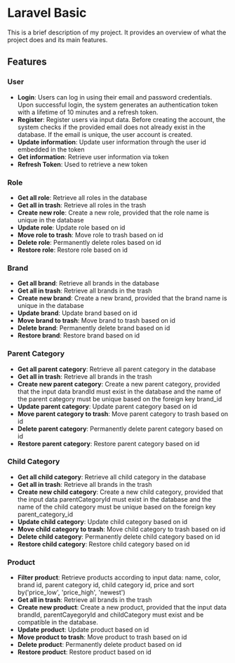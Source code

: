 # Laravel Basic

This is a brief description of my project. It provides an overview of what the project does and its main features.

## Features

### User
- **Login**: Users can log in using their email and password credentials. Upon successful login, the system generates an authentication token with a lifetime of 10 minutes and a refresh token.
- **Register**: Register users via input data. Before creating the account, the system checks if the provided email does not already exist in the database. If the email is unique, the user account is created.
- **Update information**: Update user information through the user id embedded in the token
- **Get information**: Retrieve user information via token
- **Refresh Token**: Used to retrieve a new token

### Role
- **Get all role**: Retrieve all roles in the database
- **Get all in trash**: Retrieve all roles in the trash
- **Create new role**: Create a new role, provided that the role name is unique in the database
- **Update role**: Update role based on id
- **Move role to trash**: Move role to trash based on id
- **Delete role**: Permanently delete roles based on id
- **Restore role**: Restore role based on id

### Brand
- **Get all brand**: Retrieve all brands in the database
- **Get all in trash**: Retrieve all brands in the trash
- **Create new brand**: Create a new brand, provided that the brand name is unique in the database
- **Update brand**: Update brand based on id
- **Move brand to trash**: Move brand to trash based on id
- **Delete brand**: Permanently delete brand based on id
- **Restore brand**: Restore brand based on id

### Parent Category
- **Get all parent category**: Retrieve all parent category in the database
- **Get all in trash**: Retrieve all brands in the trash
- **Create new parent category**: Create a new parent category, provided that the input data brandId must exist in the database and the name of the parent category must be unique based on the foreign key brand_id
- **Update parent category**: Update parent category based on id
- **Move parent category to trash**: Move parent category to trash based on id
- **Delete parent category**: Permanently delete parent category based on id
- **Restore parent category**: Restore parent category based on id

### Child Category
- **Get all child category**: Retrieve all child category in the database
- **Get all in trash**: Retrieve all brands in the trash
- **Create new child category**: Create a new child category, provided that the input data parentCategoryId must exist in the database and the name of the child category must be unique based on the foreign key parent_category_id
- **Update child category**: Update child category based on id
- **Move child category to trash**: Move child category to trash based on id
- **Delete child category**: Permanently delete child category based on id
- **Restore child category**: Restore child category based on id

### Product
- **Filter product**: Retrieve products according to input data: name, color, brand id, parent category id, child category id, price and sort by('price_low', 'price_high', 'newest')
- **Get all in trash**: Retrieve all brands in the trash
- **Create new product**: Create a new product, provided that the input data brandId, parentCayegoryId and childCategory must exist and be compatible in the database.
- **Update product**: Update product based on id
- **Move product to trash**: Move product to trash based on id
- **Delete product**: Permanently delete product based on id
- **Restore product**: Restore product based on id
